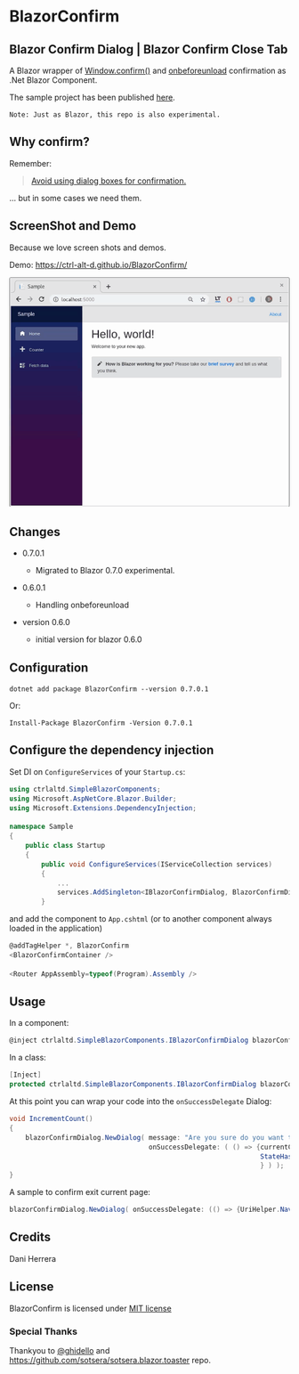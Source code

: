 # BlazorConfirm

## Blazor Confirm Dialog | Blazor Confirm Close Tab 

A Blazor wrapper of 
[Window.confirm()](https://developer.mozilla.org/en-US/docs/Web/API/Window/confirm) 
and 
[onbeforeunload](https://developer.mozilla.org/en-US/docs/Web/API/WindowEventHandlers/onbeforeunload) 
confirmation as .Net Blazor Component. 

The sample project has been published [here](https://ctrl-alt-d.github.io/BlazorConfirm/).

```
Note: Just as Blazor, this repo is also experimental.
```

## Why confirm?

Remember:

>[Avoid using dialog boxes for confirmation.](https://alistapart.com/article/neveruseawarning)

... but in some cases we need them. 

## ScreenShot and Demo

Because we love screen shots and demos.

Demo: https://ctrl-alt-d.github.io/BlazorConfirm/

![BlazorConfig ScreenShot](./ScreenShots/BlazorConfirm.gif)


## Changes

- 0.7.0.1 
  - Migrated to Blazor 0.7.0 experimental.

- 0.6.0.1 
  - Handling onbeforeunload

- version 0.6.0
  - initial version for blazor 0.6.0


## Configuration

```
dotnet add package BlazorConfirm --version 0.7.0.1
```
Or:
```
Install-Package BlazorConfirm -Version 0.7.0.1
```

## Configure the dependency injection

Set DI on `ConfigureServices` of your `Startup.cs`:

```c#
using ctrlaltd.SimpleBlazorComponents;
using Microsoft.AspNetCore.Blazor.Builder;
using Microsoft.Extensions.DependencyInjection;

namespace Sample
{
    public class Startup
    {
        public void ConfigureServices(IServiceCollection services)
        {
            ...
            services.AddSingleton<IBlazorConfirmDialog, BlazorConfirmDialog>(); //Add as singleton.
        }
```

and add the component to `App.cshtml` (or to another component always loaded in the application)

```c#
@addTagHelper *, BlazorConfirm
<BlazorConfirmContainer />

<Router AppAssembly=typeof(Program).Assembly />
```

## Usage

In a component:

```c#
@inject ctrlaltd.SimpleBlazorComponents.IBlazorConfirmDialog blazorConfirmDialog
```

In a class:

```c#
[Inject] 
protected ctrlaltd.SimpleBlazorComponents.IBlazorConfirmDialog blazorConfirmDialog { get; set; }
```

At this point you can wrap your code into the `onSuccessDelegate` Dialog:

```c#
void IncrementCount()
{
    blazorConfirmDialog.NewDialog( message: "Are you sure do you want to increment the counter?", 
                                   onSuccessDelegate: ( () => {currentCount++;
                                                               StateHasChanged();
                                                               } ) );
}
```

A sample to confirm exit current page:

```c#
blazorConfirmDialog.NewDialog( onSuccessDelegate: (() => {UriHelper.NavigateTo(  "/fetchdata" );}));
```

## Credits

Dani Herrera

## License

BlazorConfirm is licensed under [MIT license](http://www.opensource.org/licenses/mit-license.php)

### Special Thanks

Thankyou to [@ghidello](https://github.com/ghidello) and  https://github.com/sotsera/sotsera.blazor.toaster repo.
